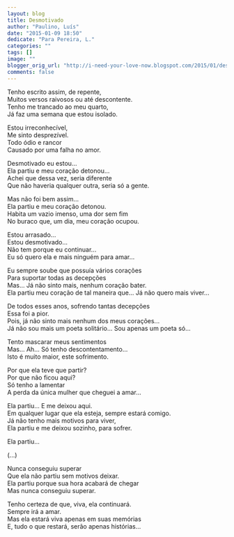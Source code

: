 ```yaml
---
layout: blog
title: Desmotivado
author: "Paulino, Luís"
date: "2015-01-09 18:50"
dedicate: "Para Pereira, L."
categories: ""
tags: []
image: ""
blogger_orig_url: "http://i-need-your-love-now.blogspot.com/2015/01/desmotivado.html"
comments: false
---
```


Tenho escrito assim, de repente,\
Muitos versos raivosos ou até descontente.\
Tenho me trancado ao meu quarto,\
Já faz uma semana que estou isolado.

Estou irreconhecível,\
Me sinto desprezível.\
Todo ódio e rancor\
Causado por uma falha no amor.

Desmotivado eu estou...\
Ela partiu e meu coração detonou...\
Achei que dessa vez, seria diferente\
Que não haveria qualquer outra, seria só a gente.

Mas não foi bem assim...\
Ela partiu e meu coração detonou.\
Habita um vazio imenso, uma dor sem fim\
No buraco que, um dia, meu coração ocupou.

Estou arrasado...\
Estou desmotivado...\
Não tem porque eu continuar...\
Eu só quero ela e mais ninguém para amar...

Eu sempre soube que possuía vários corações\
Para suportar todas as decepções\
Mas... Já não sinto mais, nenhum coração bater.\
Ela partiu meu coração de tal maneira que... Já não quero mais viver...

De todos esses anos, sofrendo tantas decepções\
Essa foi a pior.\
Pois, já não sinto mais nenhum dos meus corações...\
Já não sou mais um poeta solitário... Sou apenas um poeta só...

Tento mascarar meus sentimentos\
Mas... Ah... Só tenho descontentamento...\
Isto é muito maior, este sofrimento.

Por que ela teve que partir?\
Por que não ficou aqui?\
Só tenho a lamentar\
A perda da única mulher que cheguei a amar...

Ela partiu... E me deixou aqui.\
Em qualquer lugar que ela esteja, sempre estará comigo.\
Já não tenho mais motivos para viver,\
Ela partiu e me deixou sozinho, para sofrer.

Ela partiu...

(...)

Nunca conseguiu superar\
Que ela não partiu sem motivos deixar.\
Ela partiu porque sua hora acabará de chegar\
Mas nunca conseguiu superar.

Tenho certeza de que, viva, ela continuará.\
Sempre irá a amar.\
Mas ela estará viva apenas em suas memórias\
E, tudo o que restará, serão apenas histórias...
